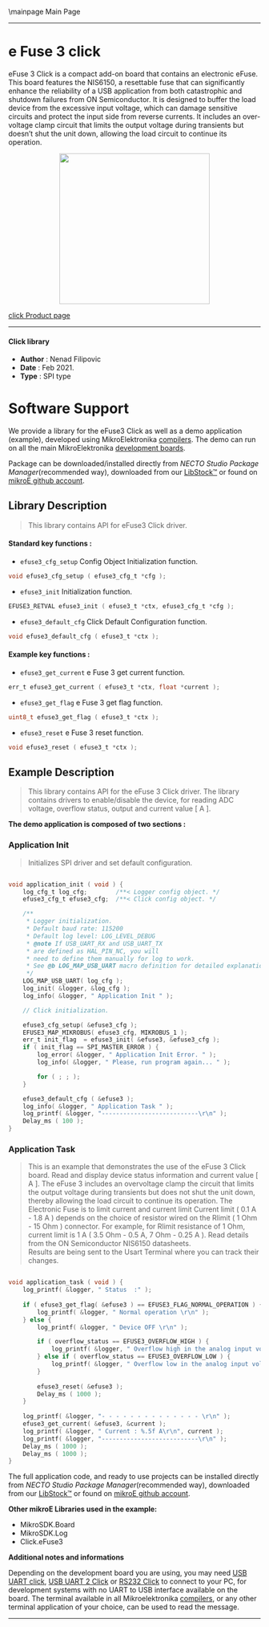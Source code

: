 \mainpage Main Page

---
# e Fuse 3 click

eFuse 3 Click is a compact add-on board that contains an electronic eFuse. This board features the NIS6150, a resettable fuse that can significantly enhance the reliability of a USB application from both catastrophic and shutdown failures from ON Semiconductor. It is designed to buffer the load device from the excessive input voltage, which can damage sensitive circuits and protect the input side from reverse currents. It includes an over-voltage clamp circuit that limits the output voltage during transients but doesn’t shut the unit down, allowing the load circuit to continue its operation.

<p align="center">
  <img src="https://download.mikroe.com/images/click_for_ide/efuse3_click.png" height=300px>
</p>

[click Product page](https://www.mikroe.com/efuse-3-click)

---


#### Click library

- **Author**        : Nenad Filipovic
- **Date**          : Feb 2021.
- **Type**          : SPI type


# Software Support

We provide a library for the eFuse3 Click
as well as a demo application (example), developed using MikroElektronika
[compilers](https://www.mikroe.com/necto-studio).
The demo can run on all the main MikroElektronika [development boards](https://www.mikroe.com/development-boards).

Package can be downloaded/installed directly from *NECTO Studio Package Manager*(recommended way), downloaded from our [LibStock&trade;](https://libstock.mikroe.com) or found on [mikroE github account](https://github.com/MikroElektronika/mikrosdk_click_v2/tree/master/clicks).

## Library Description

> This library contains API for eFuse3 Click driver.

#### Standard key functions :

- `efuse3_cfg_setup` Config Object Initialization function.
```c
void efuse3_cfg_setup ( efuse3_cfg_t *cfg );
```

- `efuse3_init` Initialization function.
```c
EFUSE3_RETVAL efuse3_init ( efuse3_t *ctx, efuse3_cfg_t *cfg );
```

- `efuse3_default_cfg` Click Default Configuration function.
```c
void efuse3_default_cfg ( efuse3_t *ctx );
```

#### Example key functions :

- `efuse3_get_current` e Fuse 3 get current function.
```c
err_t efuse3_get_current ( efuse3_t *ctx, float *current );
```

- `efuse3_get_flag` e Fuse 3 get flag function.
```c
uint8_t efuse3_get_flag ( efuse3_t *ctx );
```

- `efuse3_reset` e Fuse 3 reset function.
```c
void efuse3_reset ( efuse3_t *ctx );
```

## Example Description

> This library contains API for the eFuse 3 Click driver.
> The library contains drivers to enable/disable the device, 
> for reading ADC voltage, overflow status, output and current value [ A ].

**The demo application is composed of two sections :**

### Application Init

> Initializes SPI driver and set default configuration.

```c

void application_init ( void ) {
    log_cfg_t log_cfg;        /**< Logger config object. */
    efuse3_cfg_t efuse3_cfg;  /**< Click config object. */

    /** 
     * Logger initialization.
     * Default baud rate: 115200
     * Default log level: LOG_LEVEL_DEBUG
     * @note If USB_UART_RX and USB_UART_TX 
     * are defined as HAL_PIN_NC, you will 
     * need to define them manually for log to work. 
     * See @b LOG_MAP_USB_UART macro definition for detailed explanation.
     */
    LOG_MAP_USB_UART( log_cfg );
    log_init( &logger, &log_cfg );
    log_info( &logger, " Application Init " );

    // Click initialization.

    efuse3_cfg_setup( &efuse3_cfg );
    EFUSE3_MAP_MIKROBUS( efuse3_cfg, MIKROBUS_1 );
    err_t init_flag  = efuse3_init( &efuse3, &efuse3_cfg );
    if ( init_flag == SPI_MASTER_ERROR ) {
        log_error( &logger, " Application Init Error. " );
        log_info( &logger, " Please, run program again... " );

        for ( ; ; );
    }

    efuse3_default_cfg ( &efuse3 );
    log_info( &logger, " Application Task " );
    log_printf( &logger, "---------------------------\r\n" );
    Delay_ms ( 100 );
}

```

### Application Task

> This is an example that demonstrates the use of the eFuse 3 Click board. 
> Read and display device status information and current value [ A ].
> The eFuse 3 includes an overvoltage clamp the circuit that limits the output voltage
> during transients but does not shut the unit down, 
> thereby allowing the load circuit to continue its operation.
> The Electronic Fuse is to limit current and current limit 
> Current limit ( 0.1 A - 1.8 A ) depends on the choice of resistor wired 
> on the Rlimit ( 1 Ohm - 15 Ohm ) connector.
> For example, for Rlimit resistance of 1 Ohm, current limit is 1 A 
> ( 3.5 Ohm - 0.5 A, 7 Ohm - 0.25 A ). 
> Read details from the ON Semiconductor NIS6150 datasheets.   
> Results are being sent to the Usart Terminal where you can track their changes.

```c

void application_task ( void ) {
    log_printf( &logger, " Status  :" );    
    
    if ( efuse3_get_flag( &efuse3 ) == EFUSE3_FLAG_NORMAL_OPERATION ) {
        log_printf( &logger, " Normal operation \r\n" );
    } else {
        log_printf( &logger, " Device OFF \r\n" );

        if ( overflow_status == EFUSE3_OVERFLOW_HIGH ) {
            log_printf( &logger, " Overflow high in the analog input voltage.\r\n" );    
        } else if ( overflow_status == EFUSE3_OVERFLOW_LOW ) {
            log_printf( &logger, " Overflow low in the analog input voltage.\r\n" ); 
        }
        
        efuse3_reset( &efuse3 );
        Delay_ms ( 1000 );
    }
    
    log_printf( &logger, "- - - - - - - - - - - - - - \r\n" );
    efuse3_get_current( &efuse3, &current );
    log_printf( &logger, " Current : %.5f A\r\n", current );
    log_printf( &logger, "---------------------------\r\n" );
    Delay_ms ( 1000 );
    Delay_ms ( 1000 );
}

```

The full application code, and ready to use projects can be installed directly from *NECTO Studio Package Manager*(recommended way), downloaded from our [LibStock&trade;](https://libstock.mikroe.com) or found on [mikroE github account](https://github.com/MikroElektronika/mikrosdk_click_v2/tree/master/clicks).

**Other mikroE Libraries used in the example:**

- MikroSDK.Board
- MikroSDK.Log
- Click.eFuse3

**Additional notes and informations**

Depending on the development board you are using, you may need
[USB UART click](https://shop.mikroe.com/usb-uart-click),
[USB UART 2 Click](https:///shop.mikroe.com/usb-uart-2-click) or
[RS232 Click](https:///shop.mikroe.com/rs232-click) to connect to your PC, for
development systems with no UART to USB interface available on the board. The
terminal available in all Mikroelektronika
[compilers](https://shop.mikroe.com/compilers), or any other terminal application
of your choice, can be used to read the message.

---
